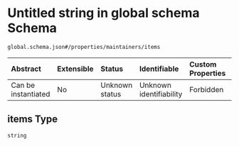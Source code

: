 # Untitled string in global schema Schema

```txt
global.schema.json#/properties/maintainers/items
```



| Abstract            | Extensible | Status         | Identifiable            | Custom Properties | Additional Properties | Access Restrictions | Defined In                                                              |
| :------------------ | :--------- | :------------- | :---------------------- | :---------------- | :-------------------- | :------------------ | :---------------------------------------------------------------------- |
| Can be instantiated | No         | Unknown status | Unknown identifiability | Forbidden         | Allowed               | none                | [global.schema.json*](../out/global.schema.json "open original schema") |

## items Type

`string`
